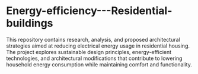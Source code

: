 # Energy-efficiency---Residential-buildings
This repository contains research, analysis, and proposed architectural strategies aimed at reducing electrical energy usage in residential housing.
The project explores sustainable design principles, energy-efficient technologies, and architectural modifications that contribute to lowering household energy consumption while maintaining comfort and functionality.
